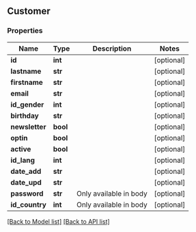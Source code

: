 ## Customer

### Properties
Name | Type | Description | Notes
------------ | ------------- | ------------- | -------------
**id** | **int** |  | [optional] 
**lastname** | **str** |  | [optional] 
**firstname** | **str** |  | [optional] 
**email** | **str** |  | [optional] 
**id_gender** | **int** |  | [optional] 
**birthday** | **str** |  | [optional] 
**newsletter** | **bool** |  | [optional] 
**optin** | **bool** |  | [optional] 
**active** | **bool** |  | [optional] 
**id_lang** | **int** |  | [optional] 
**date_add** | **str** |  | [optional] 
**date_upd** | **str** |  | [optional] 
**password** | **str** | Only available in body | [optional] 
**id_country** | **int** | Only available in body | [optional] 

[[Back to Model list]](#documentation-for-models) [[Back to API list]](#documentation-for-api-endpoints)


